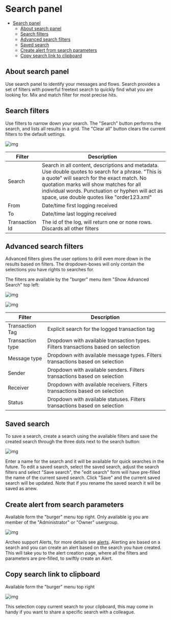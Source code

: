 
# Search panel

- [Search panel](#search-panel)
  - [About search panel](#about-search-panel)
  - [Search filters](#search-filters)
  - [Advanced search filters](#advanced-search-filters)
  - [Saved search](#saved-search)
  - [Create alert from search parameters](#create-alert-from-search-parameters)
  - [Copy search link to clipboard](#copy-search-link-to-clipboard)

## About search panel

Use search panel to identify your messages and flows. Search provides a set of filters with powerful freetext search to quickly find what you are looking for. Mix and match filter for most precise hits.

## Search filters

Use filters to narrow down your search. The "Search" button performs the search, and lists all results in a grid. The "Clear all" button clears the current filters to the default settings.

![img](https://archeodocstorage.blob.core.windows.net/images/Search-Filter.png)

|Filter  |Description   |
|------|---|
|Search|Search in all content, descriptions and metadata. Use double quotes to search for a phrase. "This is a quote" will search for the exact match. No quotation marks will show matches for all individual words. Punctuation or hyphen will act as space, use double quotes like "order123.xml"  |
|From |Date/time first logging received|
|To |Date/time last logging received|
|Transaction Id|The id of the log, will return one or none rows. Discards all other filters |

## Advanced search filters

Advanced filters gives the user options to drill even more down in the results based on filters. The dropdown-boxes will only contain the selections you have rights to searches for.

The filters are available by the "burger" menu item "Show Advanced Search" top left:

![img](https://archeodocstorage.blob.core.windows.net/images/Search-BurgerMenu.png)

![img](https://archeodocstorage.blob.core.windows.net/images/Search-FilterAdvanced.png)

|Filter  |Description   |
|---------|---|
|Transaction Tag |Explicit search for the logged transaction tag|
|Transaction type |Dropdown with available transaction types. Filters transactions based on selection|
|Message type |Dropdown with available message types. Filters transactions based on selection|
|Sender  |Dropdown with available senders. Filters transactions based on selection|
|Receiver  |Dropdown with available receivers. Filters transactions based on selection|
|Status  |Dropdown with available statuses. Filters transactions based on selection|

## Saved search

To save a search, create a search using the available filters and save the created search through the three dots next to the search button:

![img](https://archeodocstorage.blob.core.windows.net/images/Search-SaveSearch.png)

Enter a name for the search and it will be available for quick searches in the future.
To edit a saved search, select the saved search, adjust the search filters and select "Save search", the "edit search" form will have pre-filled the name of the current saved search. Click "Save" and the current saved search will be updated. Note that if you rename the saved search it will be saved as anew.

## Create alert from search parameters

Available form the "burger" menu top right. Only available ig you are member of the "Administrator" or "Owner" usergroup.

![img](https://archeodocstorage.blob.core.windows.net/images/Search-BurgerMenu.png)

Archeo support Alerts, for more details see [alerts](../Archeo%20Portal/Alerts.md). Alerting are based on a search and you can create an alert based on the search you have created. This will take you to the alert creation page, where all the filters and parameters are pre-filled, to swiftly create an Alert.  

## Copy search link to clipboard

Available form the "burger" menu top right

![img](https://archeodocstorage.blob.core.windows.net/images/Search-BurgerMenu.png)

This selection copy current search to your clipboard, this may come in handy if you want to share a specific search with a colleague.
